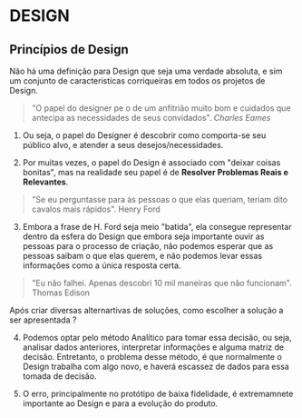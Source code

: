 # DESIGN

## Princípios de Design

Não há uma definição para Design que seja uma verdade absoluta, e sim um conjunto
de caracteristícas corriqueiras em todos os projetos de Design.


> "O papel do designer pe o de um anfitrião muito bom e cuidados que antecipa as necessidades de seus convidados". _Charles Eames_

1. Ou seja, o papel do Designer é descobrir como comporta-se seu público alvo, e atender a seus desejos/necessidades.

2. Por muitas vezes, o papel do Design é associado com "deixar coisas bonitas", mas na realidade seu papel é de **Resolver Problemas Reais e  Relevantes**.

> "Se eu perguntasse para às pessoas o que elas queriam, teriam dito cavalos mais rápidos". Henry Ford

3. Embora a frase de H. Ford seja meio "batida", ela consegue representar dentro da esfera do Design que embora seja importante ouvir as pessoas para o processo de criação, não podemos esperar que as pessoas saibam o que elas querem, e não podemos levar essas informações como a única resposta certa.

> "Eu não falhei. Apenas descobri 10 mil maneiras que não funcionam". Thomas Edison

Após criar diversas alternartivas de soluções, como escolher a solução a ser apresentada ? 

4. Podemos optar pelo método Analítico para tomar essa decisão, ou seja, analisar dados anteriores, interpretar informações e alguma matriz de decisão. Entretanto, o  problema desse método, é que normalmente o Design trabalha com algo novo, e haverá escassez de dados para essa tomada de decisão.

5. O erro, principalmente no protótipo de baixa fidelidade, é extremamnete importante ao Design e para a evolução do produto.

